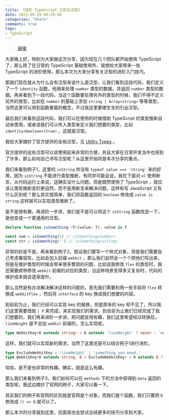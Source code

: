 ```yaml
---
title: 《进阶 TypeScript 之初见泛型》
date: 2021-08-20 09:28:10
categories: "Share"
comments: true
tags:
- TypeScript
---
```


<!-- no node -->

<!-- more -->

> [链接](https://github.com/zongzi531/daily-learning/blob/master/share/%E8%BF%9B%E9%98%B6%20TypeScript%20%E4%B9%8B%E5%88%9D%E8%A7%81%E6%B3%9B%E5%9E%8B.pdf)

大家晚上好，特别为大家做这次分享，因为现在几个团队都开始使用 TypeScript 了，那么除了在日常的 TypeScript 基础使用外，我想给大家带来一些 TypeScript 的进阶使用，那么本次为大家分享有关泛型的进阶入门技巧。

那我们现在就从为什么会有泛型来说什么是泛型，让我们看到这段代码，我们定义了一个 `identity` 函数，他用来处理 `number` 类型的数据，并返回 `number` 类型的数据。再来看到下一段代码，当这个函数要处理另外的类型的时候，我们不得不定义另外的类型，比如在 `number` 的基础上添加 `string | Array<string>` 等等类型，当然这里可以用到函数重载的概念，不过我这里要硬生生的引出泛型。

最后我们来看到这段代码，我们可以在使用的时候借助 TypeScript 的类型推断自动来使用，或者说我们可以传入类型来定义我们想要的类型，比如 `identity<boolean>(true)` ，这就是泛型。

我给大家摘抄了官方提供的全局泛型，见 [Utility Types](https://www.typescriptlang.org/docs/handbook/utility-types.html) 。

官方提供的这些泛型可以说使用起来非常的方便，并且大家在日常开发当中也用到了许多，那么如何自己书写泛型呢？从这里开始将是本次分享的重点。

我们来看到例子1，这里的 `isString` 并没有 `typeof value === 'string'` 来的好用，因为 `isString` 不能进行类型推断，有同学可能会说，我在下面对 `el` 使用断言，从代码运行上来说，这确实没什么问题。但是既然使用了 TypeScript ，就应该让类型推断变的更自然，而不是用断言来解决问题，这样和写 JavaScript 又有什么区别呢？那么其实很简单，我们将函数返回的 `boolean` 修改成 `value is string` 这样就可以实现类型推断了。

是不是很有趣，再进阶一步讲，我们是不是可以将这个 `isString` 函数改造一下，是他变成一个更通用的泛型。

```typescript
declare function isSomething <T>(value: T): value is T

const num = isSomething(1) // isSomething<number>
const str = isSomething('') // isSomething<string>
```

非常的妙是不是。再来看到例子2，假设我们要写一个样式对象，但是我们需要自己考虑兼容性，比如会加入前缀 `webkit` ，那么我们自然会一个个把他们写出来，但是在维护类型的时候会带来很多繁琐的问题，比如说我修改 `flex` 的类型时，我还需要顺带修改 `webkit` 前缀的对应的类型，当这种场景变得多又复杂时，代码的维护成本就会逐渐提升。

那么当然是有办法解决解决这样的问题的，首先我们需要利用一些手段将 `flex` 转换成 `webkitFlex` ，然后将 `interface` 的 key 换成我们想要的内容。

到目前为止，我们已经可以实现 key 的替换，但是原来的 key 却不见了，所以我们这里需要借助 `| P` 来完成，来实现我们的需求。到目前为止我们已经完成了我们想要的，我们再来进阶一步讲，把问题变得有趣，我们这里希望经过转换后， `lineHeight` 是不会加 `webkit` 前缀的，怎么实现呢。

```typescript
type WebkitKey<K extends string> = K extends 'lineHeight' ? never : `webkit${Capitalize<K>}`
```

这样，我们就可以实现新的需求，当然了这里还是可以结合例子1进行进阶。

```typescript
type ExcludeWebkitKey = 'lineHeight' | 'something you need.'
type WebkitKey<K extends string, E = ExcludeWebkitKey> = K extends E ? never : `webkit${Capitalize<K>}`
```

哈哈，是不是也非常的有趣。确实，就是这么有趣。

那么我们来看到例子3，我们如何可以在 `methods` 下的方法中获得到 `data` 返回的类型呢，我这边摘抄了官网的例子，大家可以看一下。

其实我们的例子和官网的区别就是官网是个对象，而我们是个函数，我们只要把 `D` 修改成 `() => D` 就可以了。

那么本次的分享就到这里，后面我也会尝试总结更多的技巧分享到大家。
